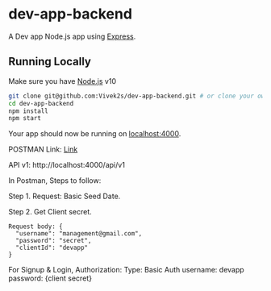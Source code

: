 # dev-app-backend

A Dev app Node.js app using [Express](http://expressjs.com/).

## Running Locally

Make sure you have [Node.js](http://nodejs.org/) v10

```sh
git clone git@github.com:Vivek2s/dev-app-backend.git # or clone your own fork
cd dev-app-backend
npm install
npm start
```

Your app should now be running on [localhost:4000](http://localhost:4000/).

POSTMAN Link: [Link](https://www.getpostman.com/collections/af5e5434590e01744766)

API v1: http://localhost:4000/api/v1

In Postman, Steps to follow:

Step 1. Request: Basic Seed Date. 

Step 2. Get Client secret.
```
Request body: {
  "username": "management@gmail.com",
  "password": "secret",
  "clientId": "devapp"
}
```

For Signup & Login, Authorization:
Type: Basic Auth
username: devapp
password: {client secret}
